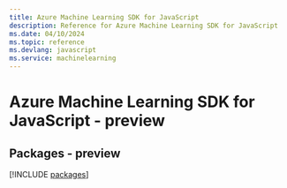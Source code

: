 ```yaml
---
title: Azure Machine Learning SDK for JavaScript
description: Reference for Azure Machine Learning SDK for JavaScript
ms.date: 04/10/2024
ms.topic: reference
ms.devlang: javascript
ms.service: machinelearning
---
```

# Azure Machine Learning SDK for JavaScript - preview
## Packages - preview
[!INCLUDE [packages](machine-learning-index.md)]